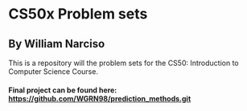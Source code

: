 # CS50x Problem sets
## By William Narciso

This is a repository will the problem sets for the CS50: Introduction to Computer Science Course.

#### Final project can be found here: https://github.com/WGRN98/prediction_methods.git
